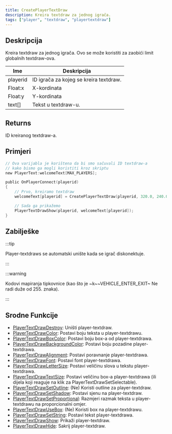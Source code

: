 ```yaml
---
title: CreatePlayerTextDraw
description: Kreira textdraw za jednog igrača.
tags: ["player", "textdraw", "playertextdraw"]
---
```


## Deskripcija

Kreira textdraw za jednog igrača. Ovo se može koristiti za zaobići limit globalnih textdraw-ova.

| Ime      | Deskripcija                            |
| -------- | -------------------------------------- |
| playerid | ID igrača za kojeg se kreira textdraw. |
| Float:x  | X-kordinata                            |
| Float:y  | Y-kordinata                            |
| text[]   | Tekst u textdraw-u.                    |

## Returns

ID kreiranog textdraw-a.

## Primjeri

```c
// Ova varijabla je korištena da bi smo sačuvali ID textdraw-a
// kako bismo ga mogli koristiti kroz skriptu
new PlayerText:welcomeText[MAX_PLAYERS];

public OnPlayerConnect(playerid)
{
    // Prvo, kreiramo textdraw
    welcomeText[playerid] = CreatePlayerTextDraw(playerid, 320.0, 240.0, "Dobrodosli na moj SA-MP server");

    // Sada ga prikažemo
    PlayerTextDrawShow(playerid, welcomeText[playerid]);
}
```

## Zabilješke

:::tip

Player-textdraws se automatski unište kada se igrač diskonektuje.

:::

:::warning

Kodovi mapiranja tipkovnice (kao što je ~k~~VEHICLE_ENTER_EXIT~ Ne radi duže od 255. znaka).

:::

## Srodne Funkcije

- [PlayerTextDrawDestroy](PlayerTextDrawDestroy): Uništi player-textdraw.
- [PlayerTextDrawColor](PlayerTextDrawColor): Postavi boju teksta u player-textdrawu.
- [PlayerTextDrawBoxColor](PlayerTextDrawBoxColor): Postavi boju box-a od player-textdrawa.
- [PlayerTextDrawBackgroundColor](PlayerTextDrawBackgroundColor): Postavi boju pozadine player-textdrawa.
- [PlayerTextDrawAlignment](PlayerTextDrawAlignment): Postavi poravnanje player-textdrawa.
- [PlayerTextDrawFont](PlayerTextDrawFont): Postavi font player-textdrawa.
- [PlayerTextDrawLetterSize](PlayerTextDrawLetterSize): Postavi veličinu slova u tekstu player-textdrawa.
- [PlayerTextDrawTextSize](PlayerTextDrawTextSize): Postavi veličinu box-a player-textdrawa (ili dijela koji reaguje na klik za PlayerTextDrawSetSelectable).
- [PlayerTextDrawSetOutline](PlayerTextDrawSetOutline): (Ne) Koristi outline za player-textdraw.
- [PlayerTextDrawSetShadow](PlayerTextDrawSetShadow): Postavi sjenu na player-textdraw.
- [PlayerTextDrawSetProportional](PlayerTextDrawSetProportional): Razmjeri razmak teksta u player-textdrawu na proporcionalni omjer.
- [PlayerTextDrawUseBox](PlayerTextDrawUseBox): (Ne) Koristi box na player-textdrawu.
- [PlayerTextDrawSetString](PlayerTextDrawSetString): Postavi tekst player-textdrawa.
- [PlayerTextDrawShow](PlayerTextDrawShow): Prikaži player-textdraw.
- [PlayerTextDrawHide](PlayerTextDrawHide): Sakrij player-textdraw.

